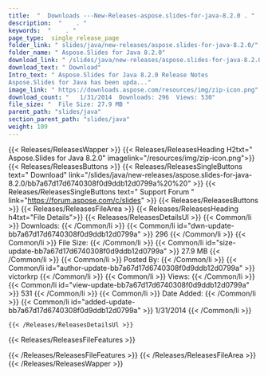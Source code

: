 ```yaml
---
title:  "  Downloads ---New-Releases-aspose.slides-for-java-8.2.0 . " 
description:  "    . " 
keywords:  "    . " 
page_type:  single_release_page
folder_link: " slides/java/new-releases/aspose.slides-for-java-8.2.0/"
folder_name: " Aspose.Slides for Java 8.2.0"
download_link: " /slides/java/new-releases/aspose.slides-for-java-8.2.0/bb7a67d17d6740308f0d9ddb12d0799a"
download_text: " Download"
Intro_text: " Aspose.Slides for Java 8.2.0 Release Notes
Aspose.Slides for Java has been upda..."
image_link: " https://downloads.aspose.com/resources/img/zip-icon.png"
download_count: "   1/31/2014  Downloads: 296  Views: 530"
file_size: "  File Size: 27.9 MB "
parent_path: "slides/java"
section_parent_path: "slides/java"
weight: 109 
---
```


{{< Releases/ReleasesWapper >}}
  {{< Releases/ReleasesHeading H2txt=" Aspose.Slides for Java 8.2.0" imagelink="/resources/img/zip-icon.png">}}
  {{< Releases/ReleasesButtons >}}
    {{< Releases/ReleasesSingleButtons text=" Download" link="/slides/java/new-releases/aspose.slides-for-java-8.2.0/bb7a67d17d6740308f0d9ddb12d0799a%20%20" >}}
    {{< Releases/ReleasesSingleButtons text=" Support Forum " link="https://forum.aspose.com/c/slides" >}}
  {{< Releases/ReleasesButtons >}}
  {{< Releases/ReleasesFileArea >}}
    {{< Releases/ReleasesHeading h4txt="File Details">}}
    {{< Releases/ReleasesDetailsUl >}}
            {{< Common/li  >}} Downloads: {{< /Common/li >}} 
      {{< Common/li id="dwn-update-bb7a67d17d6740308f0d9ddb12d0799a" >}} 296 {{< /Common/li >}} 
      {{< Common/li  >}} File Size: {{< /Common/li >}} 
      {{< Common/li id="size-update-bb7a67d17d6740308f0d9ddb12d0799a" >}} 27.9 MB {{< /Common/li >}} 
      {{< Common/li  >}} Posted By: {{< /Common/li >}} 
      {{< Common/li id="author-update-bb7a67d17d6740308f0d9ddb12d0799a" >}} victorkrp {{< /Common/li >}} 
      {{< Common/li  >}} Views: {{< /Common/li >}} 
      {{< Common/li id="view-update-bb7a67d17d6740308f0d9ddb12d0799a" >}} 531 {{< /Common/li >}} 
      {{< Common/li  >}} Date Added: {{< /Common/li >}} 
      {{< Common/li id="added-update-bb7a67d17d6740308f0d9ddb12d0799a" >}} 1/31/2014 {{< /Common/li >}} 

    {{< /Releases/ReleasesDetailsUl >}}

  {{< Releases/ReleasesFileFeatures >}}
      
  {{< /Releases/ReleasesFileFeatures >}}
 {{< /Releases/ReleasesFileArea >}}
{{< /Releases/ReleasesWapper >}}


